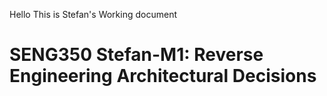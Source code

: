 Hello This is Stefan's Working document
# SENG350 Stefan-M1: Reverse Engineering Architectural Decisions

